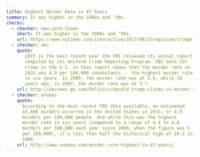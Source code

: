 ```yaml
---
title: Highest Murder Rate in 47 Years
summary: It was higher in the 1980s and '90s.
checks:
  - checker: new-york-times
    short: It was higher in the 1980s and '90s.
    url: https://www.nytimes.com/interactive/2017/06/23/opinion/trumps-lies.html
  - checker: abc
    quote:
       2015 is the most recent year the FBI released its annual report
       compiled by its Uniform Crime Reporting Program. FBI data for
       crime in the U.S. in that report shows that the murder rate in
       2015 was 4.9 per 100,000 inhabitants -- the highest murder rate
       in six years. In 2009, the murder rate was at 5.0, while 10
       years ago, in 2007, the murder rate was at 5.7.
    url: http://abcnews.go.com/Politics/donald-trump-claims-us-murder-rate-highest-47/story?id=45332636
  - checker: snopes
    quote:
      According to the most recent FBI data available, an estimated
      15,696 murders occurred in the United States in 2015, or 4.9
      murders per 100,000 people. And while this was the highest
      murder rate in six years (compared to a range of 4.4 to 4.8
      murders per 100,000 each year since 2009, when the figure was 5
      per 100,000), it’s less than half the historical high of 10.2 in
      1980.
    url: http://www.snopes.com/murder-rate-highest-in-47-years/
---
```

